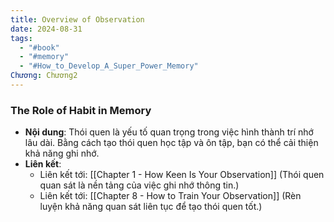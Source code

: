 ```yaml
---
title: Overview of Observation
date: 2024-08-31
tags:
  - "#book"
  - "#memory"
  - "#How_to_Develop_A_Super_Power_Memory"
Chương: Chương2
---
```


### The Role of Habit in Memory

- **Nội dung**: Thói quen là yếu tố quan trọng trong việc hình thành trí nhớ lâu dài. Bằng cách tạo thói quen học tập và ôn tập, bạn có thể cải thiện khả năng ghi nhớ.
- **Liên kết**:
    - Liên kết tới: [[Chapter 1 - How Keen Is Your Observation]] (Thói quen quan sát là nền tảng của việc ghi nhớ thông tin.)
    - Liên kết tới: [[Chapter 8 - How to Train Your Observation]] (Rèn luyện khả năng quan sát liên tục để tạo thói quen tốt.)